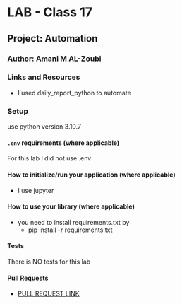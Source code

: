 # LAB - Class 17

## Project: Automation

### Author: Amani M AL-Zoubi

### Links and Resources
- I used daily_report_python to automate 


### Setup
use python version 3.10.7

#### `.env` requirements (where applicable)
For this lab I did not use .env 

#### How to initialize/run your application (where applicable)

- I use jupyter 

#### How to use your library (where applicable)
- you need to install requirements.txt by 
    - pip install -r requirements.txt


#### Tests
There is NO tests for this lab 

#### Pull Requests
- [PULL REQUEST LINK](https://github.com/amani51/automation/pull/1)